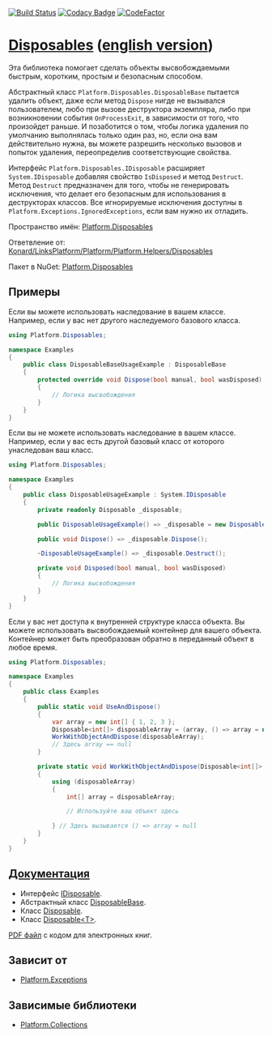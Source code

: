 [![Build Status](https://travis-ci.com/linksplatform/Disposables.svg?branch=master)](https://travis-ci.com/linksplatform/Disposables)
[![Codacy Badge](https://api.codacy.com/project/badge/Grade/3fdafa7bb9334ea4ac4ce242039d278a)](https://app.codacy.com/app/drakonard/Disposables?utm_source=github.com&utm_medium=referral&utm_content=linksplatform/Disposables&utm_campaign=Badge_Grade_Dashboard)
[![CodeFactor](https://www.codefactor.io/repository/github/linksplatform/disposables/badge)](https://www.codefactor.io/repository/github/linksplatform/disposables)

# [Disposables](https://github.com/linksplatform/Disposables) ([english version](README.md))

Эта библиотека помогает сделать объекты высвобождаемыми быстрым, коротким, простым и безопасным способом. 

Абстрактный класс `Platform.Disposables.DisposableBase` пытается удалить объект, даже если метод `Dispose` нигде не вызывался пользователем, любо при вызове деструктора экземпляра, либо при возникновении события `OnProcessExit`, в зависимости от того, что произойдет раньше. И позаботится о том, чтобы логика удаления по умолчанию выполнялась только один раз, но, если она вам действительно нужна, вы можете разрешить несколько вызовов и попыток удаления, переопределив соответствующие свойства. 

Интерфейс `Platform.Disposables.IDisposable` расширяет `System.IDisposable` добавляя свойство `IsDisposed` и метод `Destruct`. Метод `Destruct` предназначен для того, чтобы не генерировать исключения, что делает его безопасным для использования в деструкторах классов. Все игнорируемые исключения доступны в `Platform.Exceptions.IgnoredExceptions`, если вам нужно их отладить.

Пространство имён: [Platform.Disposables](https://linksplatform.github.io/Disposables/api/Platform.Disposables.html)

Ответвление от: [Konard/LinksPlatform/Platform/Platform.Helpers/Disposables](https://github.com/Konard/LinksPlatform/tree/708f6143645333781adae0cad7ae998fefcd6317/Platform/Platform.Helpers/Disposables)

Пакет в NuGet: [Platform.Disposables](https://www.nuget.org/packages/Platform.Disposables)

## Примеры

Если вы можете использовать наследование в вашем классе. Например, если у вас нет другого наследуемого базового класса.

```C#
using Platform.Disposables;

namespace Examples
{
    public class DisposableBaseUsageExample : DisposableBase
    {
        protected override void Dispose(bool manual, bool wasDisposed)
        {
            // Логика высвобождения
        }
    }
}
```

Если вы не можете использовать наследование в вашем классе. Например, если у вас есть другой базовый класс от которого унаследован ваш класс.

```C#
using Platform.Disposables;

namespace Examples
{
    public class DisposableUsageExample : System.IDisposable
    {
        private readonly Disposable _disposable;

        public DisposableUsageExample() => _disposable = new Disposable(Disposed);

        public void Dispose() => _disposable.Dispose();

        ~DisposableUsageExample() => _disposable.Destruct();

        private void Disposed(bool manual, bool wasDisposed)
        {
            // Логика высвобождения
        }
    }
}
```

Если у вас нет доступа к внутренней структуре класса объекта. Вы можете использовать высвобождаемый контейнер для вашего объекта. Контейнер может быть преобразован обратно в переданный объект в любое время.

```C#
using Platform.Disposables;

namespace Examples
{
    public class Examples
    {
        public static void UseAndDispose()
        {
            var array = new int[] { 1, 2, 3 };
            Disposable<int[]> disposableArray = (array, () => array = null);
            WorkWithObjectAndDispose(disposableArray);
            // Здесь array == null
        }

        private static void WorkWithObjectAndDispose(Disposable<int[]> disposableArray)
        {
            using (disposableArray)
            {
                int[] array = disposableArray;

                // Используйте ваш объект здесь

            } // Здесь вызывается () => array = null
        }
    }
}
```

## [Документация](https://linksplatform.github.io/Disposables)
*   Интерфейс [IDisposable](https://linksplatform.github.io/Disposables/api/Platform.Disposables.IDisposable.html).
*   Абстрактный класс [DisposableBase](https://linksplatform.github.io/Disposables/api/Platform.Disposables.DisposableBase.html).
*   Класс [Disposable](https://linksplatform.github.io/Disposables/api/Platform.Disposables.Disposable.html).
*   Класс [Disposable\<T\>](https://linksplatform.github.io/Disposables/api/Platform.Disposables.Disposable-1.html).

[PDF файл](https://linksplatform.github.io/Disposables/Platform.Disposables.pdf) с кодом для электронных книг.

## Зависит от
*   [Platform.Exceptions](https://github.com/linksplatform/Exceptions)

## Зависимые библиотеки
*   [Platform.Collections](https://github.com/linksplatform/Collections)

